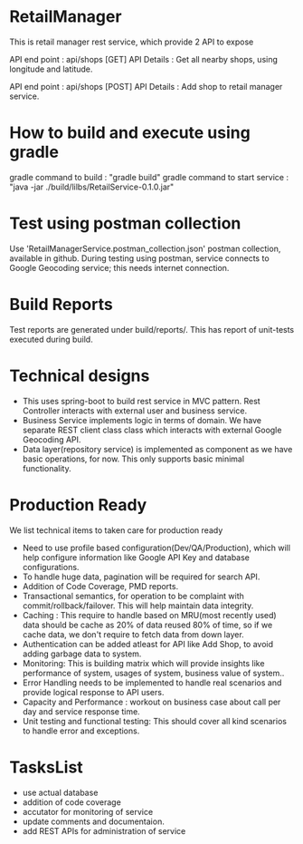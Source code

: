 # RetailManager
This is retail manager rest service, which provide 2 API to expose 

API end point : api/shops [GET]
API Details : Get all nearby shops, using longitude and latitude.

API end point : api/shops [POST]
API Details : Add shop to retail manager service.


# How to build and execute using gradle
gradle command to build : "gradle build"
gradle command to start service : "java -jar ./build/lilbs/RetailService-0.1.0.jar"


# Test using postman collection 
Use 'RetailManagerService.postman_collection.json' postman collection, available in github.
During testing using postman, service connects to Google Geocoding service; this needs internet connection.


# Build Reports 
Test reports are generated under build/reports/. This has report of unit-tests executed during build.


# Technical designs 
* This uses spring-boot to build rest service in MVC pattern. Rest Controller interacts with external user and business service.
* Business Service implements logic in terms of domain. We have separate REST client class class which interacts with external Google Geocoding API.
* Data layer(repository service) is implemented as component as we have basic operations, for now. This only supports basic minimal functionality.


# Production Ready
We list technical items to taken care for production ready
* Need to use profile based configuration(Dev/QA/Production), which will help configure information like Google API Key and database configurations.
* To handle huge data, pagination will be required for search API.
* Addition of Code Coverage, PMD reports.
* Transactional semantics, for operation to be complaint with commit/rollback/failover. This will help maintain data integrity.
* Caching : This require to handle based on MRU(most recently used) data should be cache as 20% of data reused 80% of time, so if we cache data, we don't require to fetch data from down layer.
* Authentication can be added atleast for API like Add Shop, to avoid adding garbage data to system.
* Monitoring: This is building matrix which will provide insights like performance of system, usages of system, business value of system..
* Error Handling needs to be implemented to handle real scenarios and provide logical response to API users.
* Capacity and Performance : workout on business case about call per day and service response time.
* Unit testing and functional testing: This should cover all kind scenarios to handle error and exceptions.	


# TasksList
* use actual database
* addition of code coverage
* accutator for monitoring of service
* update comments and documentaion. 
* add REST APIs for administration of service
